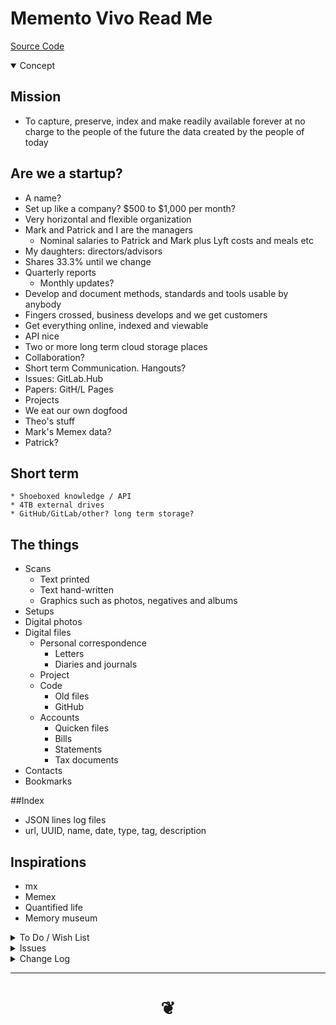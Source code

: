 # Memento Vivo Read Me

[Source Code ]()

<details open>

<summary>Concept</summary>


## Mission

* To capture, preserve, index and make readily available forever at no charge to the people of the future the data created by the people of today


## Are we a startup?
* A name?
* Set up like a company? $500 to $1,000 per month?
* Very horizontal and flexible organization
* Mark and Patrick and I are the managers
	* Nominal salaries to Patrick and Mark plus Lyft costs and meals etc
* My daughters: directors/advisors
* Shares 33.3% until we change
* Quarterly reports
	* Monthly updates?
* Develop and document methods, standards and tools usable by anybody
* Fingers crossed, business develops and we get customers
* Get everything online, indexed and viewable
* API nice
* Two or more long term cloud storage places
* Collaboration?
* Short term Communication. Hangouts?
* Issues: GitLab.Hub
* Papers: GitH/L Pages
* Projects
* We eat our own dogfood
* Theo's stuff
* Mark's Memex data?
* Patrick?


## Short term

    * Shoeboxed knowledge / API
    * 4TB external drives
    * GitHub/GitLab/other? long term storage?


## The things

* Scans
    * Text printed
    * Text hand-written
    * Graphics such as photos, negatives and albums
* Setups
* Digital photos
* Digital files
    * Personal correspondence
        * Letters
        * Diaries and journals
    * Project
    * Code
        * Old files
        * GitHub
    * Accounts
        * Quicken files
        * Bills
        * Statements
        * Tax documents
* Contacts
* Bookmarks


##Index

* JSON lines log files
* url, UUID, name, date, type, tag, description



## Inspirations

* mx
* Memex
* Quantified life
* Memory museum


</details>

<details>

<summary>To Do / Wish List</summary>


</details>

<details>

<summary>Issues</summary>


</details>

<details>

<summary>Change Log</summary>

### 2019-07-14 ~ Theo

* First commit

</details>

***

# <center title="hello!" ><a href=javascript:window.scrollTo(0,0); style=text-decoration:none; > ❦ </a></center>

